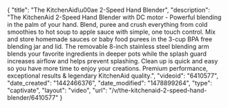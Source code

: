 {
    "title": "The KitchenAid\u00ae 2-Speed Hand Blender",
    "description": "The KitchenAid 2-Speed Hand Blender with DC motor - Powerful blending in the palm of your hand. Blend, puree and crush everything from cold smoothies to hot soup to apple sauce with simple, one touch control. Mix and store homemade sauces or baby food purees in the 3-cup BPA free blending jar and lid. The removable 8-inch stainless steel blending arm blends your favorite ingredients in deeper pots while the splash guard increases airflow and helps prevent splashing. Clean up is quick and easy so you have more time to enjoy your creations. Premium performance, exceptional results & legendary KitchenAid quality.",
    "videoid": "6410577",
    "date_created": "1442466376",
    "date_modified": "1478899264",
    "type": "captivate",
    "layout": "video",
    "url": "\/v\/the-kitchenaid-2-speed-hand-blender\/6410577"
}